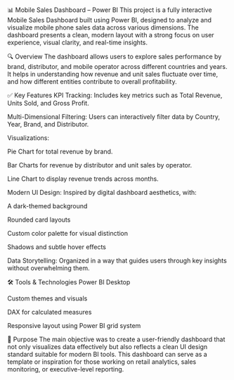 📊 Mobile Sales Dashboard – Power BI
This project is a fully interactive Mobile Sales Dashboard built using Power BI, designed to analyze and visualize mobile phone sales data across various dimensions. The dashboard presents a clean, modern layout with a strong focus on user experience, visual clarity, and real-time insights.

🔍 Overview
The dashboard allows users to explore sales performance by brand, distributor, and mobile operator across different countries and years. It helps in understanding how revenue and unit sales fluctuate over time, and how different entities contribute to overall profitability.

✅ Key Features
KPI Tracking: Includes key metrics such as Total Revenue, Units Sold, and Gross Profit.

Multi-Dimensional Filtering: Users can interactively filter data by Country, Year, Brand, and Distributor.

Visualizations:

Pie Chart for total revenue by brand.

Bar Charts for revenue by distributor and unit sales by operator.

Line Chart to display revenue trends across months.

Modern UI Design: Inspired by digital dashboard aesthetics, with:

A dark-themed background

Rounded card layouts

Custom color palette for visual distinction

Shadows and subtle hover effects

Data Storytelling: Organized in a way that guides users through key insights without overwhelming them.

🛠️ Tools & Technologies
Power BI Desktop

Custom themes and visuals

DAX for calculated measures

Responsive layout using Power BI grid system

📌 Purpose
The main objective was to create a user-friendly dashboard that not only visualizes data effectively but also reflects a clean UI design standard suitable for modern BI tools. This dashboard can serve as a template or inspiration for those working on retail analytics, sales monitoring, or executive-level reporting.

